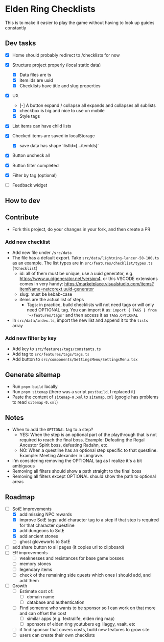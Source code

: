 # Elden Ring Checklists

This is to make it easier to play the game without having to look up guides constantly

## Dev tasks

- [x] Home should probably redirect to /checklists for now
- [x] Structure project properly (local static data)
  - [x] Data files are ts
  - [x] item ids are uuid
  - [x] Checklists have title and slug properties
- [x] UX
  - [-] A button expand / collapse all expands and collapses all sublists
  - [x] checkbox is big and nice to use on mobile
  - [x] Style tags
- [x] List items can have child lists
- [x] Checked items are saved in localStorage
  - [x] save data has shape 'listId=[...itemIds]'
- [x] Button uncheck all
- [x] Button filter completed
- [x] Filter by tag (optional)
- [ ] Feedback widget


## How to dev

## Contribute

- Fork this project, do your changes in your fork, and then create a PR

### Add new checklist

- Add new file under `/src/data`
- The file has a default export. Take `src/data/lightning-lancer-50-100.ts` as an example. The list types are in `src/features/checklist/types.ts` (`TChecklist`)
  - id: all of them must be unique, use a uuid generator, e.g. https://www.uuidgenerator.net/version4, or this VSCODE extensions comes in very handy: https://marketplace.visualstudio.com/items?itemName=netcorext.uuid-generator
  - slug: must be kebab-case
  - items are the actual list of steps
    - Tags: in practice, build checklists will not need tags or will only need OPTIONAL tag. You can import it as: `import { TAGS } from '~/features/tags'` and then access it as `TAGS.OPTIONAL`
- In `src/data/index.ts`, import the new list and append it to the `lists` array

### Add new filter by key

- Add key to `src/features/tags/constants.ts`
- Add tag to `src/features/tags/tags.ts`
- Add button to `src/components/SettingsMenu/SettingsMenu.tsx`

## Generate sitemap

- Run `pnpm build` locally
- Run `pnpm sitemap` (there was a script `postbuild`, I replaced it)
- Paste the content of `sitemap-0.xml` to `sitemap.xml` (google has problems to read `sitemap-0.xml`)

## Notes

- When to add the `OPTIONAL` tag to a step?
  - YES: When the step is an optional part of the playthrough that is not required to reach the final boss. Example: Defeating the Regal Ancestor Spirit boss, defeating Radahn, etc.
  - NO: When a questline has an optional step specific to that questline. Example: Meeting Alexander in Limgrave.
- I'm considering removing the OPTIONAL tag as I realize it's a bit ambiguous
- Removing all filters should show a path straight to the final boss
- Removing all filters except OPTIONAL should show the path to optional areas

## Roadmap

- [ ] SotE improvements
  - [x] add missing NPC rewards
  - [x] improve SotE tags: add character tag to a step if that step is required for that character questline
  - [x] add dungeons to SotE
  - [x] add ancient stones
  - [ ] ghost gloveworts to SotE
- [ ] add share button to all pages (it copies url to clipboard)
- [ ] ER improvements
  - [ ] weaknesses and resistances for base game bosses
  - [ ] memory stones
  - [ ] legendary items
  - [ ] check of the remaining side quests which ones i should add, and add them
- [ ] Growth
  - [ ] Estimate cost of:
    - [ ] domain name
    - [ ] database and authentication
  - [ ] Find someone who wants to be sponsor so I can work on that more and can offset the cost
    - [ ] similar apps (e.g. fextralife, elden ring map)
    - [ ] sponsors of elden ring youtubers eg lilaggy, vaait, etc
  - [ ] if find sponsor that covers costs, build new features to grow site
  - [ ] users can create their own checklists